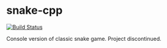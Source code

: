 # snake-cpp
[![Build Status](https://travis-ci.org/danielkrupinski/snake-cpp.svg?branch=master)](https://travis-ci.org/danielkrupinski/snake-cpp)


Console version of classic snake game. Project discontinued.
